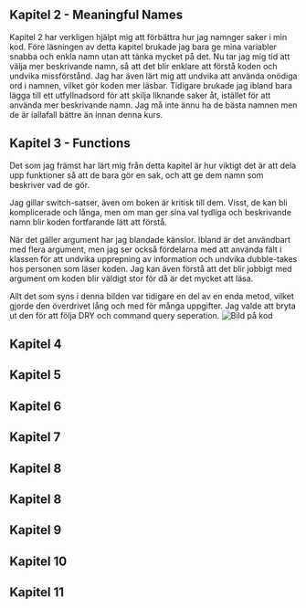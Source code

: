
## Kapitel 2 - Meaningful Names
Kapitel 2 har verkligen hjälpt mig att förbättra hur jag namnger saker i min kod. Före läsningen av detta kapitel brukade jag bara ge mina variabler snabba och enkla namn utan att tänka mycket på det. Nu tar jag mig tid att välja mer beskrivande namn, så att det blir enklare att förstå koden och undvika missförstånd. Jag har även lärt mig att undvika att använda onödiga ord i namnen, vilket gör koden mer läsbar. Tidigare brukade jag ibland bara lägga till ett utfyllnadsord för att skilja liknande saker åt, istället för att använda mer beskrivande namn. Jag må inte ännu ha de bästa namnen men de är iallafall bättre än innan denna kurs.

## Kapitel 3 - Functions
Det som jag främst har lärt mig från detta kapitel är hur viktigt det är att dela upp funktioner så att de bara gör en sak, och att ge dem namn som beskriver vad de gör.

Jag gillar switch-satser, även om boken är kritisk till dem. Visst, de kan bli komplicerade och långa, men om man ger sina val tydliga och beskrivande namn blir koden fortfarande lätt att förstå.

När det gäller argument har jag blandade känslor. Ibland är det användbart med flera argument, men jag ser också fördelarna med att använda fält i klassen för att undvika upprepning av information och undvika dubble-takes hos personen som läser koden. Jag kan även förstå att det blir jobbigt med argument om koden blir väldigt stor för då är det mycket att läsa.

Allt det som syns i denna bilden var tidigare en del av en enda metod, vilket gjorde den överdrivet lång och med för många uppgifter. Jag valde att bryta ut den för att följa DRY och command query seperation.
![Bild på kod](images/dry.png)

## Kapitel 4

## Kapitel 5

## Kapitel 6

## Kapitel 7

## Kapitel 8 

## Kapitel 8

## Kapitel 9 

## Kapitel 10 

## Kapitel 11